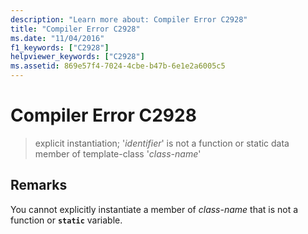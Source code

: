 ```yaml
---
description: "Learn more about: Compiler Error C2928"
title: "Compiler Error C2928"
ms.date: "11/04/2016"
f1_keywords: ["C2928"]
helpviewer_keywords: ["C2928"]
ms.assetid: 869e57f4-7024-4cbe-b47b-6e1e2a6005c5
---
```

# Compiler Error C2928

> explicit instantiation; '*identifier*' is not a function or static data member of template-class '*class-name*'

## Remarks

You cannot explicitly instantiate a member of *class-name* that is not a function or **`static`** variable.
